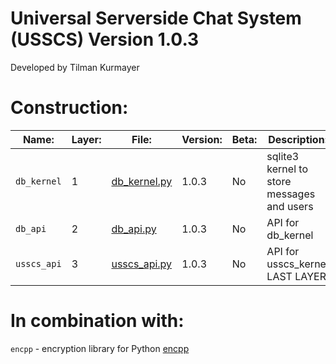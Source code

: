 # Universal Serverside Chat System (USSCS)   Version 1.0.3
Developed by Tilman Kurmayer

# Construction:
| Name: | Layer: | File: | Version: | Beta: | Description: |
|-------|--------|-------|----------|-------|--------------|
|  `db_kernel` | 1 | [db_kernel.py](db_kernel.py) | 1.0.3 | No | sqlite3 kernel to store messages and users |
| `db_api` | 2 | [db_api.py](db_api.py) | 1.0.3 | No | API for db_kernel|
| `usscs_api` | 3 | [usscs_api.py](usscs_api.py) | 1.0.3 | No | API for usscs_kernel LAST LAYER |



# In combination with:
`encpp` - encryption library for Python [encpp](https://github.com/tchello45/encpp) 
